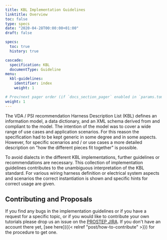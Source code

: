 ```yaml
---
title: KBL Implementation Guidelines
linktitle: Overview
toc: false
type: specs
date: "2020-04-28T00:00:00+01:00"
draft: false

specs:
  toc: true
  history: true

cascade: 
  specification: KBL
  documentType: Guideline
menu:
  kbl-guidelines:
    identifier: index    
    weight: 1 

# Prev/next pager order (if `docs_section_pager` enabled in `params.toml`)
weight: 1
---
```

The VDA / PSI recommendation Harness Description List (KBL) defines an information model, a data dictionary, and an XML schema derived from and compliant to the model. The intention of the model was to cover a wide range of use cases and application scenarios. For this reason the specification had to be kept generic in some degree and in some aspects. However, for specific scenarios and / or use cases a more detailed description on "how the different pieces fit together" is possible. 
<!--more--> 

To avoid dialects in the different KBL implementations, further guidelines or recommendations are necessary. This collection of implementation guidelines contributes to the unambiguous interpretation of the KBL standard. For various wiring harness definition or electrical system aspects and scenarios the correct instantiation is shown and specific hints for correct usage are given.

## Contributing and Proposals 
If you find any bugs in the implementation guidelines or if you have a request for a specific topic, or if you would like to contribute your own tutorials please drop us an issue on the [PROSTEP JIRA](https://track.prostep.com/projects/KBLFRM/). If you don't have an account there yet, [see here]({{< relref "post/how-to-contribute" >}}) for the procedure to get one.

